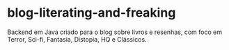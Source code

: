 # blog-literating-and-freaking
Backend em Java criado para o blog sobre livros e resenhas, com foco em Terror, Sci-fi, Fantasia, Distopia, HQ e Clássicos.
